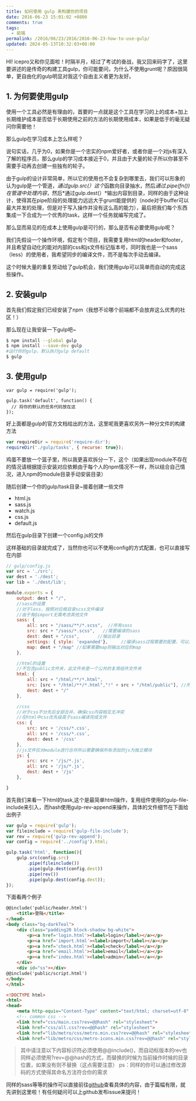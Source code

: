 ```yaml
---
title: 如何使用 gulp 来构建你的项目
date: 2016-06-23 15:01:02 +0800
comments: true
tags:
  - 前端
permalink: /2016/06/23/2016/2016-06-23-how-to-use-gulp/
updated: 2024-05-13T10:32:03+08:00
---
```


HI! icepro又和你见面啦！时隔半月，经过了考试的奋战，我又回来码字了，这里要讲述的是传奇的构建工具gulp，你可能要问，为什么不使用grunt呢？原因很简单，更自由化的gulp明显对我这个自由主义者更为友好。

## 1. 为何要使用gulp

使用一个工具必然是有理由的，首要的一点就是这个工具在学习的上的成本+加上长期维护成本是否低于长期使用之前的方法的长期使用成本，如果是低于的毫无疑问你需要他！

那么gulp在学习成本上怎么样呢？

说句实话，几乎为0，如果你是一个忠实的npm爱好者，或者你是一个对js有深入了解的程序员，那么gulp的学习成本接近于0，并且由于大量的轮子所以你甚至不需要手动再去创建一些独有的轮子。

由于gulp的设计非常简单，所以它的使用也不会复杂到哪里去，我们可以形象的认为gulp是一个管道，*通过gulp.src(）这个*函数向目录抽水，然后*通过.pipe(fn())在管道中处理内容*，然后*通过gulp.dest(）*输出内容到目录，同样的由于这种设计，使得其在pipe阶段的处理能力远远大于grunt能提供的（node对于buffer可以最大并发的处理，但是对于写入操作并没有这么高的能力），最后把我们每个东西集成一下合成为一个优秀的task，这样一个任务就编写完成了。

那么显而易见的在成本上使用gulp是可行的，那么是否有必要使用gulp呢？

我们先假设一个操作环境，假定有个项目，我需要复用html的header和footer，并且希望自动化的能对内部的css和js文件标记版本号，同时我也是一个sass（less）的使用者，我希望同步的编译文件，而不是每次手动去编译。

这个时候大量的重复劳动给了gulp机会，我们使用gulp可以简单而自动的完成这些操作。

## 2. 安装gulp

首先我们假定我们已经安装了npm（我想不论哪个前端都不会放弃这么优秀的社区！）

那么现在让我安装一下gulp吧~

```bash
$ npm install --global gulp
$ npm install --save-dev gulp
#运行你的gulp，默认执行gulp default
$ gulp
```

## 3. 使用gulp
```gulp
var gulp = require('gulp');

gulp.task('default', function() {
  // 将你的默认的任务代码放在这
});
```


好上面都是gulp的官方文档给出的方法，这里呢我更喜欢另外一种分文件的构建方法

```js
var requireDir = require('require-dir');
requireDir('./gulp/tasks', { recurse: true});
```

鸡蛋不要放一个篮子里，所以我更喜欢拆分一下，这个（如果出现module不存在的情况请根据提示安装对应依赖由于每个人的npm情况不一样，所以结合自己情况，进入npm的module目录手动安装目录）

随后创建一个你的gulp/task目录~接着创建一些文件

* html.js
* sass.js
* watch.js
* css.js
* default.js

然后在gulp目录下创建一个config.js的文件

这样基础的目录就完成了，当然你也可以不使用config的方式配置，也可以直接写在内部

```js
// gulp/config.js
var src = './src';
var dest = './dest';
var lib = './dest/lib';

module.exports = {
	output: dest + "/",
	//sass的设置
	//对于less，按照对应根目录scss文件编译
	//由于有@import无需考虑其他文件
	sass: {
		all: src + "/sass/**/*.scss",  //所有sass
		src: src + "/sass/*.scss",	 //需要编译的sass
		dest: dest + "/css",	   //输出目录
		settings: { style: 'expanded'},		//编译sass过程需要的配置，可以为空
		map: dest + "/map" //如果需要map则输出对应的map
	},

	//html的设置
	//不包含public文件夹，此文件夹是一个公共的复用组件文件夹
	html: {
		all: src + "/html/**/*.html",
		src: [src + "/html/**/*.html","!" + src + "/html/public"], //所有的html文件
		dest: dest + "/"
	},

	//css
	//对于css不分先后全部合并，确保css内容相互无冲突
	//在html中css优先级高于sass编译完成文件
	css: {
		src: src + '/css/*.css',
		all: src + '/css/*.css',
		dest: dest + '/css'
	},
	//js文件仅对module进行合并所以需要确保所有添加的js为独立模块
	js: {
		src: src + '/js/*.js',
		all: src + '/js/*.js',
		dest: dest + '/js'
	},

}
```

首先我们来看一下html的task,这个是最简单html操作，复用组件使用的gulp-file-include来引入，而hash使用gulp-rev-append来操作，具体的文件细节在下面给出例子

```js
var gulp = require('gulp');
var fileinclude = require('gulp-file-include');
var rev = require('gulp-rev-append');
var config = require('../config').html;

gulp.task('html', function(){
	gulp.src(config.src)
		.pipe(fileinclude())
		.pipe(gulp.dest(config.dest))
		.pipe(rev())
		.pipe(gulp.dest(config.dest));
});
```

下面看两个例子

```html
@@include('public/header.html')
	<title>登陆</title>
</head>
<body class="bg-darkTeal">
    <div class="padding20 block-shadow bg-white">
        <p><a href='login.html'><label>login</label></a></p>
		<p><a href='import.html'><label>import</label></a></p>
		<p><a href='check.html'><label>check</label></a></p>
        <p><a href='email.html'><label>email</label></a></p>
        <p><a href='index.html'><label>admin</label></a></p>
    </div>
    <div id="ss"></div>
@@include('public/script.html')
</body>
</html>
```


```html
<!DOCTYPE html>
<html>
<head>
	<meta http-equiv="Content-Type" content="text/html; charset=utf-8" />
	<!-- common css -->
    <link href="css/main.css?rev=@@hash" rel="stylesheet">
    <link href="css/all.css?rev=@@hash" rel="stylesheet">
    <link href="lib/metro/css/metro.min.css?rev=@@hash" rel="stylesheet">
    <link href="lib/metro/css/metro-icons.min.css?rev=@@hash" rel="stylesheet">
```

> 其中请注意以下内容标识符必须使用@@include()，而自动标版本的rev也同样必须使用?rev=@@hash的方式，而替换的时候为当前操作时候的目录位置，如果没有则不替换（这点需要注意）
> ps：同样的你可以通过修改源码的方式使得其命名方法符合你的需求


同样的sass等等的操作可以直接前往[github](https://github.com/iceprosurface/gulp-default)查看具体的内容，由于篇幅有限，就先讲到这里啦！有任何疑问可以上github发布issue来提问！

